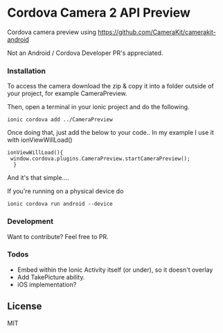 # Cordova Camera 2 API Preview
Cordova camera preview using  https://github.com/CameraKit/camerakit-android 

Not an Android / Cordova Developer PR's appreciated. 



### Installation
To access the camera download the zip & copy it into a folder outside of your project, for example CameraPreview. 

Then, open a terminal in your ionic project and do the following.

```
ionic cordova add ../CameraPreview

```

Once doing that, just add the below to your code.. In my example I use it with ionViewWillLoad()
```
ionViewWillLoad(){
 window.cordova.plugins.CameraPreview.startCameraPreview();
  }
```

And it's that simple....

If you're running on a physical device do
```
ionic cordova run android --device
```
### Development
Want to contribute? Feel free to PR.

### Todos

 - Embed within the Ionic Activity itself (or under), so it doesn't overlay
 - Add TakePicture ability.
 - iOS implementation?

License
----

MIT



